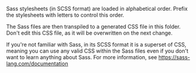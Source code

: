 Sass stylesheets (in SCSS format) are loaded in alphabetical order. Prefix the
stylesheets with letters to control this order.

The Sass files are then transpiled to a generated CSS file in this folder. Don't
edit this CSS file, as it will be overwritten on the next change.

If you're not familiar with Sass, in its SCSS format it is a superset of CSS,
meaning you can use any valid CSS within the Sass files even if you don't want
to learn anything about Sass. For more information, see
https://sass-lang.com/documentation

